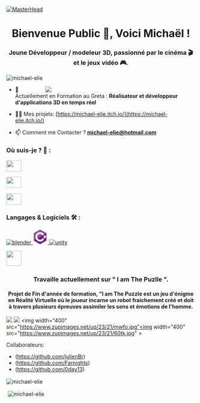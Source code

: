 [![MasterHead](https://www.zupimages.net/up/23/21/rycv.gif)](https://solo.to/michael-elie)
<h1 align="center">Bienvenue Public 👋, Voici Michaël !</h1>
<h3 align="center">Jeune Développeur / modeleur 3D, passionné par le cinéma 🎬 et le jeux vidéo 🎮.</h3>


<p align="left"> <img src="https://komarev.com/ghpvc/?username=michael-elie&label=Profile%20views&color=0e75b6&style=flat" alt="michael-elie" /> </p>


<img align="right"  width="400" src="https://cdn.dribbble.com/users/1292677/screenshots/6139167/avento.gif" >

- 🌱 Actuellement en Formation au Greta : **Réalisateur et développeur d'applications 3D en temps réel**

- 👨‍💻 Mes projets: [https://michael-elie.itch.io/](https://michael-elie.itch.io/)

- 📫 Comment me Contacter ? **michael-elie@hotmail.com**

<h3 align="left">Où suis-je ? 🔎 :</h3>
<p align="left">
<a href="https://michael-elie.itch.io/" target="blank"><img align="center" src="https://cdn.solo.to/images/link/itch.io.svg" height="30" width="40" /></a> </p>
<a href="https://michael-elie.artstation.com/" target="blank"><img align="center" src="https://cdn.solo.to/images/link/artstation.svg"  height="30" width="40" /></a> </p>
<a href="https://www.linkedin.com/in/michael-elie-334177271/" target="blank"><img align="center" src="https://raw.githubusercontent.com/rahuldkjain/github-profile-readme-generator/master/src/images/icons/Social/linked-in-alt.svg" height="30" width="40" /></a> </p>


<h3 align="left">Langages & Logiciels 🛠️ :</h3>
<p align="left"> <a href="https://www.blender.org/" target="_blank" rel="noreferrer"> <img src="https://download.blender.org/branding/community/blender_community_badge_white.svg" alt="blender" width="40" height="40"/> </a> <a
href="https://www.w3schools.com/cs/" target="_blank" rel="noreferrer"> <img src="https://raw.githubusercontent.com/devicons/devicon/master/icons/csharp/csharp-original.svg" alt="csharp" width="40" height="40"/> </a> <a
href="https://unity.com/" target="_blank" rel="noreferrer"> <img src="https://www.vectorlogo.zone/logos/unity3d/unity3d-icon.svg" alt="unity" width="40" height="40"/> </a> </p>
<p align="left"> <img src="https://images.fmctraining.com/images/davinci-logo.png"  width="40" height="40"/> </a> </p>


<h3 align="center"> Travaille actuellement sur " I am The Puzlle ". </h3>
<h4 align="center"> Projet de Fin d'année de formation, "I am The Puzzle est un jeu d'énigme en Réalité Virtuelle où le joueur incarne un robot fraichement créé et doit à travers plusieurs épreuves assimiler les sens et émotions de l'homme.</h3>

<img   width="400"  src="https://www.zupimages.net/up/23/21/ea6l.gif" > <img   width="400"  src="https://www.zupimages.net/up/23/21/oitk.jpg" > <img   width="400" src="https://www.zupimages.net/up/23/21/mwfo.jpg"<img   width="400" src="https://www.zupimages.net/up/23/21/60tk.jpg" >


Collaborateurs: 
- (https://github.com/julienBr)
- (https://github.com/Farnights)
- (https://github.com/0day13) </h10>



<p><img align="center" src="https://github-readme-stats.vercel.app/api?username=michael-elie&show_icons=true&locale=en" alt="michael-elie" /></p>
<p>&nbsp;<img align="center" src="https://github-readme-streak-stats.herokuapp.com/?user=michael-elie&" alt="michael-elie" /></p>


